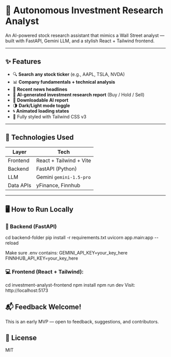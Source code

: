 # 🧠 Autonomous Investment Research Analyst

An AI-powered stock research assistant that mimics a Wall Street analyst — built with FastAPI, Gemini LLM, and a stylish React + Tailwind frontend.

---

## ✨ Features

- 🔍 **Search any stock ticker** (e.g., AAPL, TSLA, NVDA)
- 📊 **Company fundamentals + technical analysis**
- 📰 **Recent news headlines**
- 🤖 **AI-generated investment research report** (Buy / Hold / Sell)
- 🧾 **Downloadable AI report**
- 🌗 **Dark/Light mode toggle**
- 🌀 **Animated loading states**
- 🎨 Fully styled with Tailwind CSS v3

---

## 🧪 Technologies Used

| Layer      | Tech                     |
|------------|--------------------------|
| Frontend   | React + Tailwind + Vite  |
| Backend    | FastAPI (Python)         |
| LLM        | Gemini `gemini-1.5-pro`  |
| Data APIs  | yFinance, Finnhub        |

---

## 🖥️ How to Run Locally

### 🧩 Backend (FastAPI)

cd backend-folder
pip install -r requirements.txt
uvicorn app.main:app --reload

Make sure .env contains:
GEMINI_API_KEY=your_key_here
FINNHUB_API_KEY=your_key_here

### 💻 Frontend (React + Tailwind):
cd investment-analyst-frontend
npm install
npm run dev
Visit: http://localhost:5173

## 📬 Feedback Welcome!
This is an early MVP — open to feedback, suggestions, and contributors.

## 📄 License
MIT